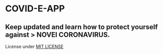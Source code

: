 # COVID-E-APP
## Keep updated and learn how to protect yourself against > NOVEl CORONAVIRUS.
License under [MIT LICENSE](LICENSE)
